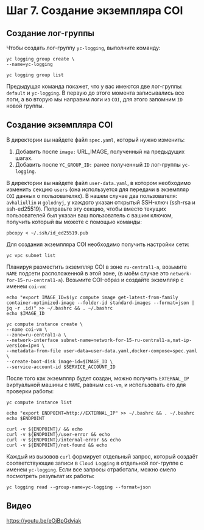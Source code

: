 # Шаг 7. Создание экземпляра COI
## Создание лог-группы

Чтобы создать лог-группу `yc-logging`, выполните команду:

    yc logging group create \
    --name=yc-logging
    
    yc logging group list

Предыдущая команда покажет, что у вас имеются две лог-группы: `default` и `yc-logging`. В первую до этого момента записывались все логи, а во вторую мы направим логи из `COI`, для этого запомним `ID` новой группы.

## Создание экземпляра COI

В директории вы найдете файл `spec.yaml`, который нужно изменить:
1. Добавить после `image:` URL_IMAGE, полученный на предыдущих шагах.
2. Добавить после `YC_GROUP_ID:` ранее полученный `ID` лог-группы `yc-logging`.

В директории вы найдете файл `user-data.yaml`, в котором необходимо изменить секцию `users` (она используется для передачи в экземпляр `COI` данных о пользователях). В нашем случае два пользователя: `avhaliullin` и `golodnyj`, у каждого указан открытый SSH-ключ (ssh-rsa и ssh-ed25519). Поправьте эту секцию, чтобы вместо текущих пользователей был указан ваш пользователь с вашим ключом, получить который вы можете с помощью команды:

    pbcopy < ~/.ssh/id_ed25519.pub

Для создания экземпляра COI необходимо получить настройки сети:

    yc vpc subnet list

Планируя разместить экземпляр COI в зоне `ru-central1-a`, возьмите `NAME` подсети расположенной в этой зоне, (в моём случае это `network-for-15-ru-central1-a`). Возьмите COI-образ и создайте экземпляр с именем `coi-vm`:

    echo "export IMAGE_ID=$(yc compute image get-latest-from-family container-optimized-image --folder-id standard-images --format=json | jq -r .id)" >> ~/.bashrc && . ~/.bashrc
    echo $IMAGE_ID

    yc compute instance create \
    --name coi-vm \
    --zone=ru-central1-a \
    --network-interface subnet-name=network-for-15-ru-central1-a,nat-ip-version=ipv4 \
    --metadata-from-file user-data=user-data.yaml,docker-compose=spec.yaml \
    --create-boot-disk image-id=$IMAGE_ID \
    --service-account-id $SERVICE_ACCOUNT_ID

После того как экземпляр будет создан, можно получить `EXTERNAL_IP` виртуальной машины с `NAME`, равным `coi-vm`, и использовать его для проверки работы:

    yc compute instance list

    echo "export ENDPOINT=http://EXTERNAL_IP" >> ~/.bashrc && . ~/.bashrc
    echo $ENDPOINT

    curl -v ${ENDPOINT}/ && echo
    curl -v ${ENDPOINT}/user-error && echo
    curl -v ${ENDPOINT}/internal-error && echo
    curl -v ${ENDPOINT}/not-found && echo

Каждый из вызовов `curl` формирует отдельный запрос, который создаёт соответствующие записи в `Cloud Logging` в отдельной лог-группе с именем `yc-logging`. Если все запросы отработали, можно смело посмотреть результат их работы:

    yc logging read --group-name=yc-logging --format=json

## Видео

https://youtu.be/eOjBpGdviak